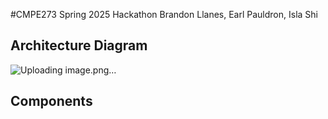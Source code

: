 #CMPE273 Spring 2025 Hackathon 
Brandon Llanes, Earl Pauldron, Isla Shi

## Architecture Diagram
![Uploading image.png…]()

## Components 

